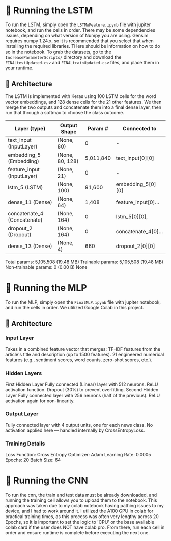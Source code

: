 # 🏃 Running the LSTM
To run the LSTM, simply open the `LSTMwFeature.ipynb` file with jupiter notebook, and run the cells in order. There may be some dependencies issues, depending on what version of Numpy you are using. 
Gensim requires numpy 1.24.x, so it is recommended that you select that when installing the required libraries. THere should be information on how to do so 
in the notebook. To grab the datasets, go to the `IncreaseParameterScripts/` directory and download the `FINALtestUpdated.csv` and `FINALtrainUpdated.csv` files, and place them in your runtime. 

## 🔧 Architecture
The LSTM is implemented with Keras using 100 LSTM cells for the word vector embeddings, and 128 dense cells for the 21 other features. We then merge the two outputs and concatenate them into a final dense layer, then run that through a softmax to choose the class outcome.


|Layer (type)        | Output Shape      |    Param # | Connected to       |
|--------------------|-------------------|------------|--------------------|
| text_input  (InputLayer)    | (None, 80)        |          0 | -                 |
| embedding_5  (Embedding)       | (None, 80, 128)   |  5,011,840 | text_input[0][0]  |
| feature_input (InputLayer)      | (None, 21)        |          0 | -                 |
| lstm_5 (LSTM)       | (None, 100)       |     91,600 | embedding_5[0][0] |
| dense_11 (Dense)    | (None, 64)        |      1,408 | feature_input[0]… |
| concatenate_4 (Concatenate)      | (None, 164)       |          0 | lstm_5[0][0],     |
| dropout_2 (Dropout) | (None, 164)       |          0 | concatenate_4[0]… |
| dense_13 (Dense)    | (None, 4)         |        660 | dropout_2[0][0]   |

 Total params: 5,105,508 (19.48 MB)
 Trainable params: 5,105,508 (19.48 MB)
 Non-trainable params: 0 (0.00 B)
None

# 🏃 Running the MLP
To run the MLP, simply open the `FinalMLP.ipynb` file with jupiter notebook, and run the cells in order. We utilized Google Colab in this project.

## 🔧 Architecture
### Input Layer
Takes in a combined feature vector that merges:
TF-IDF features from the article's title and description (up to 1500 features).
21 engineered numerical features (e.g., sentiment scores, word counts, zero-shot scores, etc.).

### Hidden Layers
First Hidden Layer
Fully connected (Linear) layer with 512 neurons.
ReLU activation function.
Dropout (30%) to prevent overfitting.
Second Hidden Layer
Fully connected layer with 256 neurons (half of the previous).
ReLU activation again for non-linearity.

### Output Layer
Fully connected layer with 4 output units, one for each news class.
No activation applied here — handled internally by CrossEntropyLoss.

### Training Details
Loss Function: Cross Entropy
Optimizer: Adam
Learning Rate: 0.0005
Epochs: 20
Batch Size: 64

# 🏃 Running the CNN
To run the cnn, the train and test data must be already downloaded, and running the training cell allows you to upload them to the notebook. This approach was taken due to my colab notebook having pathing issues to my device, and I had to work around it.
I utilized the A100 GPU in colab for practical training times, as this process was often very lengthy across 20 Epochs, so it is important to set the logic to 'CPU' or the base available colab card if the user does NOT have colab pro. From there, run each cell in order and ensure runtime is complete before executing the next one.



